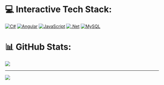 # 💻 Interactive Tech Stack:
[![C#](https://img.shields.io/badge/c%23-%23239120.svg?style=for-the-badge&logo=csharp&logoColor=white)](https://github.com/szt0karz?tab=repositories&q=language%3Acsharp+OR+topic%3Acsharp "C# Projects")
[![Angular](https://img.shields.io/badge/angular-%23DD0031.svg?style=for-the-badge&logo=angular&logoColor=white)](https://github.com/szt0karz?tab=repositories&q=topic%3Aangular+OR+language%3Atypescript "Angular Projects") 
[![JavaScript](https://img.shields.io/badge/javascript-%23323330.svg?style=for-the-badge&logo=javascript&logoColor=%23F7DF1E)](https://github.com/szt0karz?tab=repositories&q=language%3Ajavascript+OR+topic%3Ajavascript "JavaScript Projects")
[![.Net](https://img.shields.io/badge/.NET-5C2D91?style=for-the-badge&logo=.net&logoColor=white)](https://github.com/szt0karz?tab=repositories&q=topic%3Adotnet+OR+language%3Acsharp ".NET Ecosystem")
[![MySQL](https://img.shields.io/badge/mysql-4479A1.svg?style=for-the-badge&logo=mysql&logoColor=white)](https://github.com/szt0karz?tab=repositories&q=topic%3Amysql+OR+language%3Asql "MySQL Projects")

# 📊 GitHub Stats:
![](https://github-readme-stats.vercel.app/api/top-langs/?username=szt0karz&theme=dark&hide_border=true&layout=compact&exclude_repo=github-readme-stats,szt0karz.github.io)


---
[![](https://visitcount.itsvg.in/api?id=szt0karz&label=Profile%20Views&color=1&icon=5&pretty=false)](https://visitcount.itsvg.in)
